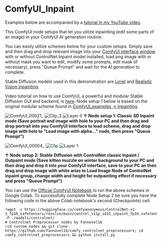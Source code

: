 # ComfyUI_Inpaint
Examples below are accompanied by a [tutorial in my YouTube video](https://youtu.be/4JRnVRTKgh4).

This ComfyUI node setups that let you utilize inpainting (edit some parts of an image) in your ComfyUI AI generation routine.

You can easily utilize schemes below for your custom setups. Simply save and then drag and drop relevant image into your [ComfyUI interface window](https://github.com/comfyanonymous/ComfyUI) with or without ControlNet Inpaint model installed, load png image with or without mask you want to edit, modify some prompts, edit mask (if necessary), press "Queue Prompt" and wait for the AI generation to complete. 

Stable Diffusion models used in this demonstration are [Lyriel](https://civitai.com/models/22922/lyriel?modelVersionId=72396) and [Realistic Vision Inpainting](https://civitai.com/models/4201?modelVersionId=114600).

Video tutorial on how to use ComfyUI, a powerful and modular Stable Diffusion GUI and backend, is [here](https://youtu.be/Ij8k6mBgL3o).
Node setup 1 below is based on the original modular scheme found in [ComfyUI_examples -> Inpainting](https://comfyanonymous.github.io/ComfyUI_examples/inpaint/).

![ComfyUI_00021_](https://github.com/atdigit/ComfyUI_Inpaint/assets/105158639/df90792b-1bc0-4972-b6a0-4b0c5922ab0c)
![Clip_3](https://github.com/atdigit/ComfyUI_Inpaint/assets/105158639/583f0dc1-2cfe-473a-84fb-c0f97ba86404)
![Layer 0](https://github.com/atdigit/ComfyUI_Inpaint/assets/105158639/b55ceb86-2c68-44e0-9284-a841b3f75ff5)
**↑ Node setup 1: Classic SD Inpaint mode (Save portrait and image with hole to your PC and then drag and drop portrait into you ComfyUI interface to load scheme, drag and drop image with hole to "Load image with alpha..." node, then press "Queue Prompt")**

![ComfyUI_00004_](https://github.com/atdigit/ComfyUI_Inpaint/assets/105158639/175a8d55-97fe-41a2-aa3f-70e92e3e7579)
![Clip](https://github.com/atdigit/ComfyUI_Inpaint/assets/105158639/58c08e4a-ac07-4cb9-a297-532e8c673837)
![Layer 1](https://github.com/atdigit/ComfyUI_Inpaint/assets/105158639/c8815b7b-5b80-4bc0-b871-4d30e4f05784)

**↑ Node setup 2: Stable Diffusion with ControlNet classic Inpaint / Outpaint mode (Save kitten muzzle on winter background to your PC and then drag and drop it into your ComfyUI interface, save to your PC an then drag and drop image with white arias to Load Image Node of ControlNet inpaint group, change width and height for outpainting effect if necessary and press "Queue Prompt")**


You can use the [Official ComfyUI Notebook](https://colab.research.google.com/github/comfyanonymous/ComfyUI/blob/master/notebooks/comfyui_colab.ipynb) to run the above schemes in Google Colab.
To successfully complete Node Setup 2 be sure you have the following code in the above Colab notebook's second (Checkpoints) cell:
<a name="code_to_copy"></a>
```
!wget -c https://huggingface.co/comfyanonymous/ControlNet-v1-1_fp16_safetensors/resolve/main/control_v11p_sd15_inpaint_fp16.safetensors -P ./models/controlnet/
# Controlnet Preprocessor nodes by Fannovel16
!cd custom_nodes && git clone https://github.com/Fannovel16/comfy_controlnet_preprocessors; cd comfy_controlnet_preprocessors && python install.py
